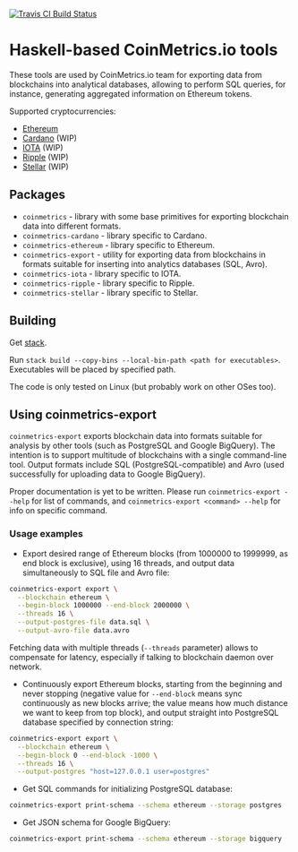 [![Travis CI Build Status](https://travis-ci.org/coinmetrics-io/haskell-tools.svg?branch=master)](https://travis-ci.org/coinmetrics-io/haskell-tools)

# Haskell-based CoinMetrics.io tools

These tools are used by CoinMetrics.io team for exporting data from blockchains into analytical databases,
allowing to perform SQL queries, for instance, generating aggregated information on Ethereum tokens.

Supported cryptocurrencies:

* [Ethereum](https://www.ethereum.org/)
* [Cardano](https://www.cardanohub.org/) (WIP)
* [IOTA](https://iota.org/) (WIP)
* [Ripple](https://ripple.com/) (WIP)
* [Stellar](https://www.stellar.org/) (WIP)

## Packages

* `coinmetrics` - library with some base primitives for exporting blockchain data into different formats.
* `coinmetrics-cardano` - library specific to Cardano.
* `coinmetrics-ethereum` - library specific to Ethereum.
* `coinmetrics-export` - utility for exporting data from blockchains in formats suitable for inserting into analytics databases (SQL, Avro).
* `coinmetrics-iota` - library specific to IOTA.
* `coinmetrics-ripple` - library specific to Ripple.
* `coinmetrics-stellar` - library specific to Stellar.

## Building

Get [stack](https://docs.haskellstack.org/en/stable/install_and_upgrade/).

Run `stack build --copy-bins --local-bin-path <path for executables>`. Executables will be placed by specified path.

The code is only tested on Linux (but probably work on other OSes too).

## Using coinmetrics-export

`coinmetrics-export` exports blockchain data into formats suitable for analysis by other tools (such as PostgreSQL and Google BigQuery).
The intention is to support multitude of blockchains with a single command-line tool.
Output formats include SQL (PostgreSQL-compatible) and Avro (used successfully for uploading data to Google BigQuery).

Proper documentation is yet to be written. Please run `coinmetrics-export --help` for list of commands, and `coinmetrics-export <command> --help` for info on specific command.

### Usage examples

* Export desired range of Ethereum blocks (from 1000000 to 1999999, as end block is exclusive), using 16 threads, and output data simultaneously to SQL file and Avro file:

```bash
coinmetrics-export export \
  --blockchain ethereum \
  --begin-block 1000000 --end-block 2000000 \
  --threads 16 \
  --output-postgres-file data.sql \
  --output-avro-file data.avro
```
Fetching data with multiple threads (`--threads` parameter) allows to compensate for latency, especially if talking to blockchain daemon over network.

* Continuously export Ethereum blocks, starting from the beginning and never stopping (negative value for `--end-block` means sync continuously as new blocks arrive; the value means how much distance we want to keep from top block), and output straight into PostgreSQL database specified by connection string:

```bash
coinmetrics-export export \
  --blockchain ethereum \
  --begin-block 0 --end-block -1000 \
  --threads 16 \
  --output-postgres "host=127.0.0.1 user=postgres"
```

* Get SQL commands for initializing PostgreSQL database:

```bash
coinmetrics-export print-schema --schema ethereum --storage postgres
```

* Get JSON schema for Google BigQuery:

```bash
coinmetrics-export print-schema --schema ethereum --storage bigquery
```
